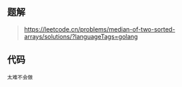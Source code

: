 ## 题解
> https://leetcode.cn/problems/median-of-two-sorted-arrays/solutions/?languageTags=golang
> 
## 代码
```text
太难不会做
```